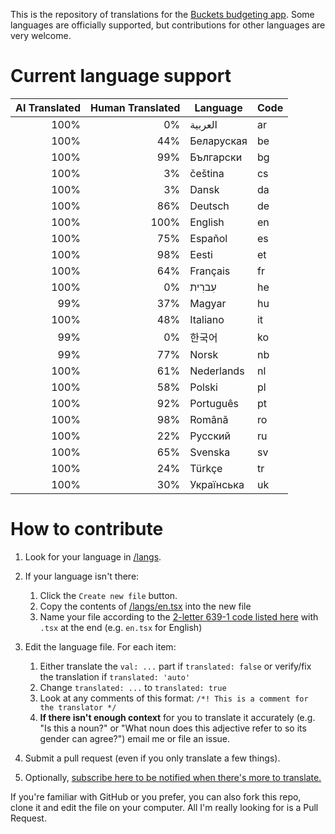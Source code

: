 This is the repository of translations for the [Buckets budgeting app](https://www.budgetwithbuckets.com/).  Some languages are officially supported, but contributions for other languages are very welcome.

# Current language support

<!-- trans stats start -->
| AI Translated | Human Translated | Language | Code |
|--------------:|-----------------:|----------|------|
|          100% |               0% | العربية | ar |
|          100% |              44% | Беларуская | be |
|          100% |              99% | Български | bg |
|          100% |               3% | čeština | cs |
|          100% |               3% | Dansk | da |
|          100% |              86% | Deutsch | de |
|          100% |             100% | English | en |
|          100% |              75% | Español | es |
|          100% |              98% | Eesti | et |
|          100% |              64% | Français | fr |
|          100% |               0% | עִברִית | he |
|           99% |              37% | Magyar | hu |
|          100% |              48% | Italiano | it |
|           99% |               0% | 한국어 | ko |
|           99% |              77% | Norsk | nb |
|          100% |              61% | Nederlands | nl |
|          100% |              58% | Polski | pl |
|          100% |              92% | Português | pt |
|          100% |              98% | Română | ro |
|          100% |              22% | Русский | ru |
|          100% |              65% | Svenska | sv |
|          100% |              24% | Türkçe | tr |
|          100% |              30% | Українська | uk |
<!-- trans stats end -->

# How to contribute

1. Look for your language in [/langs](/langs).
1. If your language isn't there:
   1. Click the `Create new file` button.
   1. Copy the contents of [/langs/en.tsx](/langs/en.tsx) into the new file
   1. Name your file according to the [2-letter 639-1 code listed here](https://en.wikipedia.org/wiki/List_of_ISO_639-1_codes) with `.tsx` at the end (e.g. `en.tsx` for English)

1. Edit the language file.  For each item:
   1. Either translate the `val: ...` part if `translated: false` or verify/fix the translation if `translated: 'auto'`
   1. Change `translated: ...` to `translated: true`
   1. Look at any comments of this format: `/*! This is a comment for the translator */`
   1. **If there isn't enough context** for you to translate it accurately (e.g. "Is this a noun?" or "What noun does this adjective refer to so its gender can agree?") email me or file an issue.


1. Submit a pull request (even if you only translate a few things).

1. Optionally, [subscribe here to be notified when there's more to translate.](https://github.com/buckets/translations/issues/31)

If you're familiar with GitHub or you prefer, you can also fork this repo, clone it and edit the file on your computer.  All I'm really looking for is a Pull Request.
